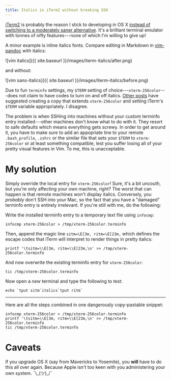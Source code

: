 ```yaml
---
title: Italics in iTerm2 without breaking SSH
---
```


[iTerm2][] is probably the reason I stick to developing in OS X [instead
of switching to a moderately saner alternative][Grey]. It's a brilliant
terminal emulator with tonnes of nifty features---none of which I'm
willing to give up!

A minor example is inline italics fonts. Compare editing in Markdown in
[vim-pandoc][] with italics:

![vim italics]({{ site.baseurl }}/images/iterm-italics/after.png)

and without:

![vim sans-italics]({{ site.baseurl }}/images/iterm-italics/before.png)

Due to fun `terminfo` settings, my `$TERM` setting of
choice---`xterm-256color`---does not claim to have codes to turn on and
off italics. [Other posts][pearce] have suggested creating a copy that
extends `xterm-256color` and setting iTerm's `$TERM` variable
appropriately. I disagree.

The problem is when SSHing into machines without your custom terminfo
entry installed---other machines don't know what to do with it. They
resort to safe defaults which means everything gets screwy. In order to
get around it, you have to make sure to add an appopriate line to your
remote `.bash_profile`, `.zshrc` or the similar file that sets your
`$TERM` to `xterm-256color` or at least something compatible, lest you
suffer losing all of your pretty visual features in Vim. To me, this is
unacceptable.

# My solution

Simply override the local entry for `xterm-256color`! Sure, it's a bit
uncouth, but you're only affecting your own machine, right? The worst
that can happen is that remote machines won't display italics.
Conversely, you _probably_ don't SSH into your Mac, so the fact that you
have a "damaged" terminfo entry is entirely irrelevant. If you're still
with me, do the following:

Write the installed terminfo entry to a temporary text file using `infocmp`:

    infocmp xterm-256color > /tmp/xterm-256color.terminfo

Then, append the magic line `sitm=\E[3m, ritm=\E[23m,` which defines the
escape codes that iTerm will interpret to render things in pretty
italics:

    printf '\tsitm=\\E[3m, ritm=\\E[23m,\n' >> /tmp/xterm-256color.terminfo

And now overwrite the existing terminfo entry for `xterm-256color`:

    tic /tmp/xterm-256color.terminfo

Now open a *new* terminal and type the following to test:

    echo `tput sitm`italics`tput ritm`

---

Here are all the steps combined in one dangerously copy-pastable
snippet:

    infocmp xterm-256color > /tmp/xterm-256color.terminfo
    printf '\tsitm=\\E[3m, ritm=\\E[23m,\n' >> /tmp/xterm-256color.terminfo
    tic /tmp/xterm-256color.terminfo

# Caveats

If you upgrade OS X (say from Mavericks to Yosemite), you **will** have
to do this all over again. Because Apple isn't too keen with you
administering your own system. ¯\\\_(ツ)\_/¯

[iTerm2]: http://iterm2.com/downloads.html
[vim-pandoc]: https://github.com/vim-pandoc/vim-pandoc
[pearce]: https://alexpearce.me/2014/05/italics-in-iterm2-vim-tmux/
[Grey]: http://www.hellointernet.fm/podcast/23
